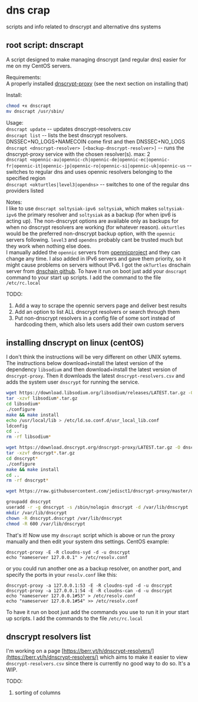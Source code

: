 # dns crap
scripts and info related to dnscrypt and alternative dns systems

## root script: dnscrapt
A script designed to make managing dnscrypt (and regular dns) easier for me on my CentOS servers.

Requirements:  
A properly installed [dnscrypt-proxy](http://dnscrypt.org/) (see the next section on installing that)

Install:
```sh
chmod +x dnscrapt
mv dnscrapt /usr/sbin/
```

Usage:  
`dnscrapt update` -- updates dnscrypt-resolvers.csv  
`dnscrapt list` -- lists the best dnscrypt resolvers. DNSSEC+NO\_LOGS+NAMECOIN come first and then DNSSEC+NO_LOGS  
`dnscrapt <dnscrypt-resolver> [<backup-dnscrypt-resolver>]` -- runs the dnscrypt-proxy service with the chosen resolver(s). max: 2  
`dnscrapt <opennic-au|opennic-ch|opennic-de|opennic-ec|opennic-fr|opennic-it|opennic-jp|opennic-ro|opennic-si|opennic-uk|opennic-us` -- switches to regular dns and uses opennic resolvers belonging to the specified region  
`dnscrapt <okturtles|level3|opendns>` -- switches to one of the regular dns providers listed  

Notes:  
I like to use `dnscrapt soltysiak-ipv6 soltysiak`, which makes `soltysiak-ipv6` the primary resolver and `soltysiak` as a backup (for when ipv6 is acting up). The non-dnscrypt options are available only as backups for when no dnscrypt resolvers are working (for whatever reason). `okturtles` would be the preferred non-dnscrypt backup option, with the `opennic` servers following. `level3` and `opendns` probably cant be trusted much but they work when nothing else does.  
I manually added the `opennic` servers from [opennicproject](https://servers.opennicproject.org/) and they can change any time. I also added in IPv6 servers and gave them priority, so it might cause problems on servers without IPv6. I got the `okTurtles` dnschain server from [dnschain github](https://github.com/okTurtles/dnschain/blob/master/docs/How-do-I-use-it.md#Servers). 
To have it run on boot just add your `dnscrapt` command to your start up scripts. I add the command to the file `/etc/rc.local`

TODO:  
1. Add a way to scrape the opennic servers page and deliver best results  
2. Add an option to list ALL dnscrypt resolvers or search through them  
3. Put non-dnscrypt resolvers in a config file of some sort instead of hardcoding them, which also lets users add their own custom servers  

## installing dnscrypt on linux (centOS)  
I don't think the instructions will be very different on other UNIX sytems. The instructions below download+install the latest version of the dependency `libsodium` and then download+install the latest version of `dnscrypt-proxy`. Then it downloads the latest `dnscrypt-resolvers.csv` and adds the system user `dnscrypt` for running the service.
```bash
wget https://download.libsodium.org/libsodium/releases/LATEST.tar.gz -O libsodium.tar.gz
tar -xzvf libsodium*.tar.gz
cd libsodium*
./configure
make && make install
echo /usr/local/lib > /etc/ld.so.conf.d/usr_local_lib.conf
ldconfig
cd ..
rm -rf libsodium*

wget https://download.dnscrypt.org/dnscrypt-proxy/LATEST.tar.gz -O dnscrypt-proxy.tar.gz
tar -xzvf dnscrypt*.tar.gz
cd dnscrypt*
./configure
make && make install
cd ..
rm -rf dnscrypt*

wget https://raw.githubusercontent.com/jedisct1/dnscrypt-proxy/master/dnscrypt-resolvers.csv -O /usr/local/share/dnscrypt-proxy/dnscrypt-resolvers.csv

groupadd dnscrypt
useradd -r -g dnscrypt -s /sbin/nologin dnscrypt -d /var/lib/dnscrypt
mkdir /var/lib/dnscrypt
chown -R dnscrypt.dnscrypt /var/lib/dnscrypt
chmod -R 600 /var/lib/dnscrypt
```
That's it! Now use my `dnscrapt` script which is above or run the proxy manually and then edit your system dns settings. CentOS example:  
```
dnscrypt-proxy -E -R cloudns-syd -d -u dnscrypt
echo "nameserver 127.0.0.1" > /etc/resolv.conf
```
or you could run another one as a backup resolver, on another port, and specify the ports in your `resolv.conf` like this:
```
dnscrypt-proxy -a 127.0.0.1:53 -E -R cloudns-syd -d -u dnscrypt
dnscrypt-proxy -a 127.0.0.1:54 -E -R cloudns-can -d -u dnscrypt
echo "nameserver 127.0.0.1#53" > /etc/resolv.conf
echo "nameserver 127.0.0.1#54" >> /etc/resolv.conf
```
To have it run on boot just add the commands you use to run it in your start up scripts. I add the commands to the file `/etc/rc.local`

## dnscrypt resolvers list

I'm working on a page [https://berr.yt/h/dnscrypt-resolvers/](https://berr.yt/h/dnscrypt-resolvers/) which aims to make it easier to view `dnscrypt-resolvers.csv` since there is currently no good way to do so. It's a WIP.

TODO:  
1. sorting of columns  
